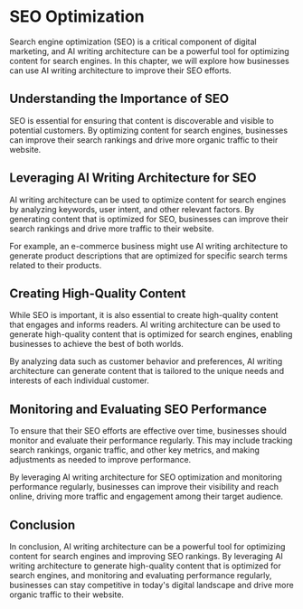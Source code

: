 SEO Optimization
====================================================================

Search engine optimization (SEO) is a critical component of digital marketing, and AI writing architecture can be a powerful tool for optimizing content for search engines. In this chapter, we will explore how businesses can use AI writing architecture to improve their SEO efforts.

Understanding the Importance of SEO
-----------------------------------

SEO is essential for ensuring that content is discoverable and visible to potential customers. By optimizing content for search engines, businesses can improve their search rankings and drive more organic traffic to their website.

Leveraging AI Writing Architecture for SEO
------------------------------------------

AI writing architecture can be used to optimize content for search engines by analyzing keywords, user intent, and other relevant factors. By generating content that is optimized for SEO, businesses can improve their search rankings and drive more traffic to their website.

For example, an e-commerce business might use AI writing architecture to generate product descriptions that are optimized for specific search terms related to their products.

Creating High-Quality Content
-----------------------------

While SEO is important, it is also essential to create high-quality content that engages and informs readers. AI writing architecture can be used to generate high-quality content that is optimized for search engines, enabling businesses to achieve the best of both worlds.

By analyzing data such as customer behavior and preferences, AI writing architecture can generate content that is tailored to the unique needs and interests of each individual customer.

Monitoring and Evaluating SEO Performance
-----------------------------------------

To ensure that their SEO efforts are effective over time, businesses should monitor and evaluate their performance regularly. This may include tracking search rankings, organic traffic, and other key metrics, and making adjustments as needed to improve performance.

By leveraging AI writing architecture for SEO optimization and monitoring performance regularly, businesses can improve their visibility and reach online, driving more traffic and engagement among their target audience.

Conclusion
----------

In conclusion, AI writing architecture can be a powerful tool for optimizing content for search engines and improving SEO rankings. By leveraging AI writing architecture to generate high-quality content that is optimized for search engines, and monitoring and evaluating performance regularly, businesses can stay competitive in today's digital landscape and drive more organic traffic to their website.
